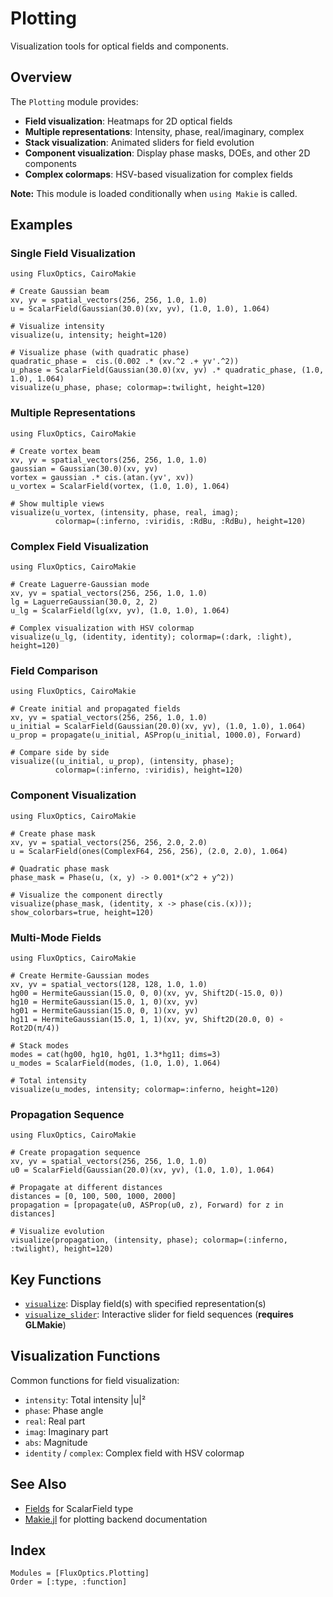 # Plotting

Visualization tools for optical fields and components.

## Overview

The `Plotting` module provides:
- **Field visualization**: Heatmaps for 2D optical fields
- **Multiple representations**: Intensity, phase, real/imaginary, complex
- **Stack visualization**: Animated sliders for field evolution
- **Component visualization**: Display phase masks, DOEs, and other 2D components
- **Complex colormaps**: HSV-based visualization for complex fields

**Note:** This module is loaded conditionally when `using Makie` is called.

## Examples

### Single Field Visualization

```@example plotting1
using FluxOptics, CairoMakie

# Create Gaussian beam
xv, yv = spatial_vectors(256, 256, 1.0, 1.0)
u = ScalarField(Gaussian(30.0)(xv, yv), (1.0, 1.0), 1.064)

# Visualize intensity
visualize(u, intensity; height=120)
```

```@example plotting1
# Visualize phase (with quadratic phase)
quadratic_phase =  cis.(0.002 .* (xv.^2 .+ yv'.^2))
u_phase = ScalarField(Gaussian(30.0)(xv, yv) .* quadratic_phase, (1.0, 1.0), 1.064)
visualize(u_phase, phase; colormap=:twilight, height=120)
```

### Multiple Representations

```@example plotting2
using FluxOptics, CairoMakie

# Create vortex beam
xv, yv = spatial_vectors(256, 256, 1.0, 1.0)
gaussian = Gaussian(30.0)(xv, yv)
vortex = gaussian .* cis.(atan.(yv', xv))
u_vortex = ScalarField(vortex, (1.0, 1.0), 1.064)

# Show multiple views
visualize(u_vortex, (intensity, phase, real, imag); 
          colormap=(:inferno, :viridis, :RdBu, :RdBu), height=120)
```

### Complex Field Visualization

```@example plotting3
using FluxOptics, CairoMakie

# Create Laguerre-Gaussian mode
xv, yv = spatial_vectors(256, 256, 1.0, 1.0)
lg = LaguerreGaussian(30.0, 2, 2)
u_lg = ScalarField(lg(xv, yv), (1.0, 1.0), 1.064)

# Complex visualization with HSV colormap
visualize(u_lg, (identity, identity); colormap=(:dark, :light), height=120)
```

### Field Comparison

```@example plotting4
using FluxOptics, CairoMakie

# Create initial and propagated fields
xv, yv = spatial_vectors(256, 256, 1.0, 1.0)
u_initial = ScalarField(Gaussian(20.0)(xv, yv), (1.0, 1.0), 1.064)
u_prop = propagate(u_initial, ASProp(u_initial, 1000.0), Forward)

# Compare side by side
visualize((u_initial, u_prop), (intensity, phase);
          colormap=(:inferno, :viridis), height=120)
```

### Component Visualization

```@example plotting5
using FluxOptics, CairoMakie

# Create phase mask
xv, yv = spatial_vectors(256, 256, 2.0, 2.0)
u = ScalarField(ones(ComplexF64, 256, 256), (2.0, 2.0), 1.064)

# Quadratic phase mask
phase_mask = Phase(u, (x, y) -> 0.001*(x^2 + y^2))

# Visualize the component directly
visualize(phase_mask, (identity, x -> phase(cis.(x))); show_colorbars=true, height=120)
```

### Multi-Mode Fields

```@example plotting6
using FluxOptics, CairoMakie

# Create Hermite-Gaussian modes
xv, yv = spatial_vectors(128, 128, 1.0, 1.0)
hg00 = HermiteGaussian(15.0, 0, 0)(xv, yv, Shift2D(-15.0, 0))
hg10 = HermiteGaussian(15.0, 1, 0)(xv, yv)
hg01 = HermiteGaussian(15.0, 0, 1)(xv, yv)
hg11 = HermiteGaussian(15.0, 1, 1)(xv, yv, Shift2D(20.0, 0) ∘ Rot2D(π/4))

# Stack modes
modes = cat(hg00, hg10, hg01, 1.3*hg11; dims=3)
u_modes = ScalarField(modes, (1.0, 1.0), 1.064)

# Total intensity
visualize(u_modes, intensity; colormap=:inferno, height=120)
```

### Propagation Sequence

```@example plotting
using FluxOptics, CairoMakie

# Create propagation sequence
xv, yv = spatial_vectors(256, 256, 1.0, 1.0)
u0 = ScalarField(Gaussian(20.0)(xv, yv), (1.0, 1.0), 1.064)

# Propagate at different distances
distances = [0, 100, 500, 1000, 2000]
propagation = [propagate(u0, ASProp(u0, z), Forward) for z in distances]

# Visualize evolution
visualize(propagation, (intensity, phase); colormap=(:inferno, :twilight), height=120)
```

## Key Functions

- [`visualize`](@ref): Display field(s) with specified representation(s)
- [`visualize_slider`](@ref): Interactive slider for field sequences (**requires GLMakie**)

## Visualization Functions

Common functions for field visualization:
- `intensity`: Total intensity |u|²
- `phase`: Phase angle
- `real`: Real part
- `imag`: Imaginary part
- `abs`: Magnitude
- `identity` / `complex`: Complex field with HSV colormap

## See Also

- [Fields](../fields/index.md) for ScalarField type
- [Makie.jl](https://docs.makie.org/stable/) for plotting backend documentation

## Index

```@index
Modules = [FluxOptics.Plotting]
Order = [:type, :function]
```
